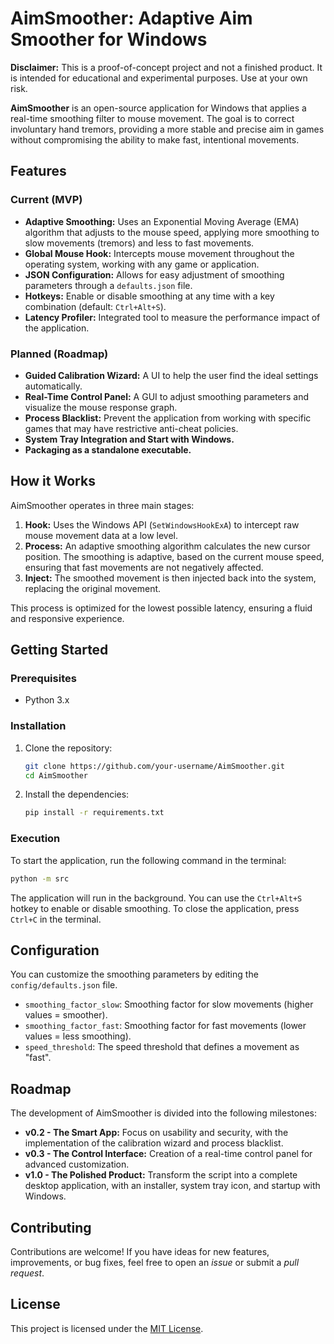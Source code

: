# AimSmoother: Adaptive Aim Smoother for Windows

**Disclaimer:** This is a proof-of-concept project and not a finished product. It is intended for educational and experimental purposes. Use at your own risk.

**AimSmoother** is an open-source application for Windows that applies a real-time smoothing filter to mouse movement. The goal is to correct involuntary hand tremors, providing a more stable and precise aim in games without compromising the ability to make fast, intentional movements.

## Features

### Current (MVP)

*   **Adaptive Smoothing:** Uses an Exponential Moving Average (EMA) algorithm that adjusts to the mouse speed, applying more smoothing to slow movements (tremors) and less to fast movements.
*   **Global Mouse Hook:** Intercepts mouse movement throughout the operating system, working with any game or application.
*   **JSON Configuration:** Allows for easy adjustment of smoothing parameters through a `defaults.json` file.
*   **Hotkeys:** Enable or disable smoothing at any time with a key combination (default: `Ctrl+Alt+S`).
*   **Latency Profiler:** Integrated tool to measure the performance impact of the application.

### Planned (Roadmap)

*   **Guided Calibration Wizard:** A UI to help the user find the ideal settings automatically.
*   **Real-Time Control Panel:** A GUI to adjust smoothing parameters and visualize the mouse response graph.
*   **Process Blacklist:** Prevent the application from working with specific games that may have restrictive anti-cheat policies.
*   **System Tray Integration and Start with Windows.**
*   **Packaging as a standalone executable.**

## How it Works

AimSmoother operates in three main stages:

1.  **Hook:** Uses the Windows API (`SetWindowsHookExA`) to intercept raw mouse movement data at a low level.
2.  **Process:** An adaptive smoothing algorithm calculates the new cursor position. The smoothing is adaptive, based on the current mouse speed, ensuring that fast movements are not negatively affected.
3.  **Inject:** The smoothed movement is then injected back into the system, replacing the original movement.

This process is optimized for the lowest possible latency, ensuring a fluid and responsive experience.

## Getting Started

### Prerequisites

*   Python 3.x

### Installation

1.  Clone the repository:
    ```bash
    git clone https://github.com/your-username/AimSmoother.git
    cd AimSmoother
    ```

2.  Install the dependencies:
    ```bash
    pip install -r requirements.txt
    ```

### Execution

To start the application, run the following command in the terminal:

```bash
python -m src
```

The application will run in the background. You can use the `Ctrl+Alt+S` hotkey to enable or disable smoothing. To close the application, press `Ctrl+C` in the terminal.

## Configuration

You can customize the smoothing parameters by editing the `config/defaults.json` file.

*   `smoothing_factor_slow`: Smoothing factor for slow movements (higher values = smoother).
*   `smoothing_factor_fast`: Smoothing factor for fast movements (lower values = less smoothing).
*   `speed_threshold`: The speed threshold that defines a movement as "fast".

## Roadmap

The development of AimSmoother is divided into the following milestones:

*   **v0.2 - The Smart App:** Focus on usability and security, with the implementation of the calibration wizard and process blacklist.
*   **v0.3 - The Control Interface:** Creation of a real-time control panel for advanced customization.
*   **v1.0 - The Polished Product:** Transform the script into a complete desktop application, with an installer, system tray icon, and startup with Windows.

## Contributing

Contributions are welcome! If you have ideas for new features, improvements, or bug fixes, feel free to open an *issue* or submit a *pull request*.

## License

This project is licensed under the [MIT License](LICENSE).
